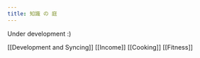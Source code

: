 ```yaml
---
title: 知識 の 庭
---
```

Under development :)

[[Development and Syncing]]
[[Income]]
[[Cooking]]
[[Fitness]]